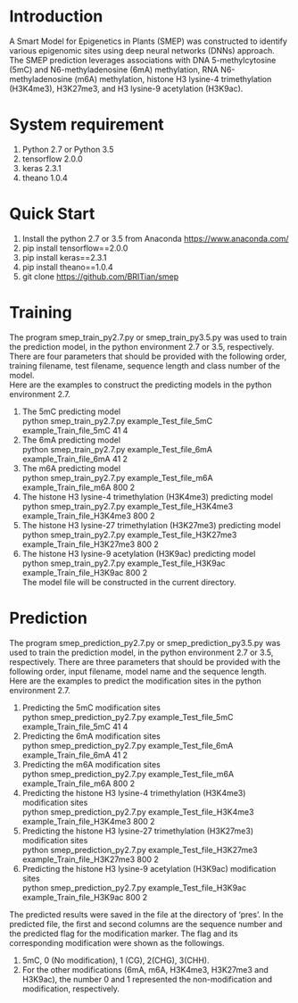 Introduction
====
A Smart Model for Epigenetics in Plants (SMEP) was constructed to identify various epigenomic sites using deep neural networks (DNNs) approach. The SMEP prediction leverages associations with DNA 5-methylcytosine (5mC) and N6-methyladenosine (6mA) methylation, RNA N6-methyladenosine (m6A) methylation, histone H3 lysine-4 trimethylation (H3K4me3), H3K27me3, and H3 lysine-9 acetylation (H3K9ac). 

System requirement
=====
1. Python 2.7 or Python 3.5
2. tensorflow 2.0.0
3. keras 2.3.1
4. theano 1.0.4

Quick Start
====
1. Install the python 2.7 or 3.5 from Anaconda https://www.anaconda.com/
2. pip install tensorflow==2.0.0
3. pip install keras==2.3.1
4. pip install theano==1.0.4
5. git clone https://github.com/BRITian/smep

Training
====

The program smep_train_py2.7.py or smep_train_py3.5.py was used to train the prediction model, in the python environment 2.7 or 3.5, respectively. There are four parameters that should be provided with the following order, training filename, test filename, sequence length and class number of the model.  
Here are the examples to construct the predicting models in the python environment 2.7.  
1.	The 5mC predicting model  
python smep_train_py2.7.py example_Test_file_5mC example_Train_file_5mC 41 4  
2.	The 6mA predicting model  
python smep_train_py2.7.py example_Test_file_6mA example_Train_file_6mA 41 2  
3.	The m6A predicting model  
python smep_train_py2.7.py example_Test_file_m6A example_Train_file_m6A 800 2  
4.	The histone H3 lysine-4 trimethylation (H3K4me3) predicting model  
python smep_train_py2.7.py example_Test_file_H3K4me3 example_Train_file_H3K4me3 800 2  
5.	The histone H3 lysine-27 trimethylation (H3K27me3) predicting model  
python smep_train_py2.7.py example_Test_file_H3K27me3 example_Train_file_H3K27me3 800 2  
6.	The histone H3 lysine-9 acetylation (H3K9ac) predicting model  
python smep_train_py2.7.py example_Test_file_H3K9ac example_Train_file_H3K9ac 800 2  
	The model file will be constructed in the current directory.  

Prediction
====
The program smep_prediction_py2.7.py or smep_prediction_py3.5.py was used to train the prediction model, in the python environment 2.7 or 3.5, respectively. There are three parameters that should be provided with the following order, input filename, model name and the sequence length.  
Here are the examples to predict the modification sites in the python environment 2.7.  
1.	Predicting the 5mC modification sites  
python smep_prediction_py2.7.py example_Test_file_5mC example_Train_file_5mC 41 4  
2.	Predicting the 6mA modification sites  
python smep_prediction_py2.7.py example_Test_file_6mA example_Train_file_6mA 41 2  
3.	Predicting the m6A modification sites  
python smep_prediction_py2.7.py example_Test_file_m6A example_Train_file_m6A 800 2  
4.	Predicting the histone H3 lysine-4 trimethylation (H3K4me3) modification sites  
python smep_prediction_py2.7.py example_Test_file_H3K4me3 example_Train_file_H3K4me3 800 2  
5.	Predicting the histone H3 lysine-27 trimethylation (H3K27me3) modification sites  
python smep_prediction_py2.7.py example_Test_file_H3K27me3 example_Train_file_H3K27me3 800 2  
6.	Predicting the histone H3 lysine-9 acetylation (H3K9ac) modification sites  
python smep_prediction_py2.7.py example_Test_file_H3K9ac example_Train_file_H3K9ac 800 2  
  
  The predicted results were saved in the file at the directory of ‘pres’. In the predicted file, the first and second columns are the sequence number and the predicted flag for the modification marker. The flag and its corresponding modification were shown as the followings. 
1.	5mC, 0 (No modification), 1 (CG), 2(CHG), 3(CHH).
2.	For the other modifications (6mA, m6A, H3K4me3, H3K27me3 and H3K9ac), the number 0 and 1 represented the non-modification and modification, respectively. 

